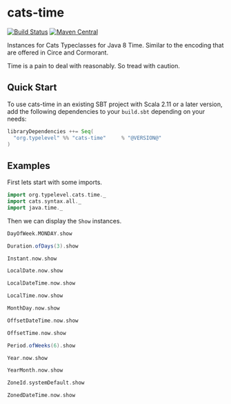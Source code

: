 # cats-time

[![Build Status](https://github.com/ChristopherDavenport/cats-time/workflows/CI/badge.svg)](https://github.com/ChristopherDavenport/cats-time/actions?query=workflow%3ACI+branch%3Amaster) [![Maven Central](https://maven-badges.herokuapp.com/maven-central/org.typelevel/cats-time_2.13/badge.svg)](https://maven-badges.herokuapp.com/maven-central/org.typelevel/cats-time_2.13)

Instances for Cats Typeclasses for Java 8 Time. Similar to the encoding that are offered in Circe and Cormorant.

Time is a pain to deal with reasonably. So tread with caution.

## Quick Start

To use cats-time in an existing SBT project with Scala 2.11 or a later version, add the following dependencies to your
`build.sbt` depending on your needs:

```scala
libraryDependencies ++= Seq(
  "org.typelevel" %% "cats-time"     % "@VERSION@"
)
```

## Examples

First lets start with some imports.

```scala mdoc:silent
import org.typelevel.cats.time._
import cats.syntax.all._
import java.time._
```

Then we can display the `Show` instances.

```scala mdoc
DayOfWeek.MONDAY.show

Duration.ofDays(3).show

Instant.now.show

LocalDate.now.show

LocalDateTime.now.show

LocalTime.now.show

MonthDay.now.show

OffsetDateTime.now.show

OffsetTime.now.show

Period.ofWeeks(6).show

Year.now.show

YearMonth.now.show

ZoneId.systemDefault.show

ZonedDateTime.now.show
```